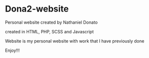 # Dona2-website
Personal website
created by Nathaniel Donato

created in HTML, PHP, SCSS and Javascript

Website is my personal website with work that I have previously done


Enjoy!!!
